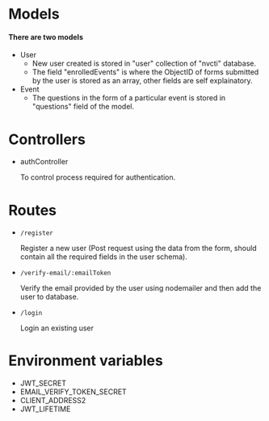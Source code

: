 # Models
#### There are two models
- User
    - New user created is stored in "user" collection of "nvcti" database.
    - The field "enrolledEvents" is where the ObjectID of forms submitted by the user is stored as an array, other fields are self explainatory.
- Event
    - The questions in the form of a particular event is stored in "questions" field of the model.

# Controllers
* authController

    To control process required for authentication.

# Routes
* `/register`

    Register a new user (Post request using the data from the form, should contain all the required fields in the user schema).

* `/verify-email/:emailToken`

    Verify the email provided by the user using nodemailer and then add the user to database. 

*  `/login`

    Login an existing user


# Environment variables
- JWT_SECRET
- EMAIL_VERIFY_TOKEN_SECRET
- CLIENT_ADDRESS2
- JWT_LIFETIME
